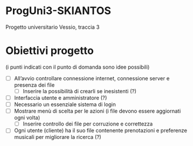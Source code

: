 # ProgUni3-SKIANTOS
Progetto universitario Vessio, traccia 3

# Obiettivi progetto
(i punti indicati con il punto di domanda sono idee possibili)
- [ ] All’avvio controllare connessione internet, connessione server e presenza dei file
    - [ ] Inserire la possibilità di crearli se inesistenti (?)
- [ ] Interfaccia utente e amministratore (?)
- [ ] Necessario un essenziale sistema di login
- [ ] Mostrare menù di scelta per le azioni (i file devono essere aggiornati ogni volta)
    - [ ] Inserire controllo dei file per corruzione e correttezza
-[ ] Ogni utente (cliente) ha il suo file contenente prenotazioni e preferenze musicali per migliorare la ricerca (?)
